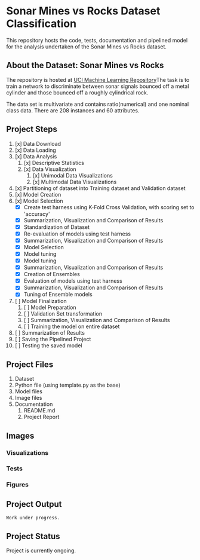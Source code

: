 # Sonar Mines vs Rocks Dataset Classification

This repository hosts the code, tests, documentation and pipelined model for the analysis undertaken of the Sonar Mines vs Rocks dataset.

## About the Dataset: Sonar Mines vs Rocks

The repository is hosted at [UCI Machine Learning Repository](https://archive.ics.uci.edu/ml/datasets/Connectionist+Bench+(Sonar,+Mines+vs.+Rocks))The task is to train a network to discriminate between sonar signals bounced off a metal cylinder and those bounced off a roughly cylindrical rock.

The data set is multivariate and contains ratio(numerical) and one nominal class data.
There are 208 instances and 60 attributes.

## Project Steps

1. [x] Data Download
2. [x] Data Loading
3. [x] Data Analysis
   1. [x] Descriptive Statistics
   2. [x] Data Visualization
      1. [x] Unimodal Data Visualizations
      2. [x] Multimodal Data Visualizations
4. [x] Partitioning of dataset into Training dataset and Validation dataset
5. [x] Model Creation
6. [x] Model Selection
   - [x] Create test harness using K-Fold Cross Validation, with scoring set to 'accuracy'
   - [x] Summarization, Visualization and Comparison of Results
   - [x] Standardization of Dataset
   - [x] Re-evaluation of models using test harness
   - [x] Summarization, Visualization and Comparison of Results
   - [x] Model Selection
   - [x] Model tuning
   - [x] Model tuning
   - [x] Summarization, Visualization and Comparison of Results
   - [x] Creation of Ensembles
   - [x] Evaluation of models using test harness
   - [x] Summarization, Visualization and Comparison of Results
   - [x] Tuning of Ensemble models
7. [ ] Model Finalization
   1. [ ] Model Preparation
   2. [ ] Validation Set transformation
   3. [ ] Summarization, Visualization and Comparison of Results
   4. [ ] Training the model on entire dataset
8. [ ] Summarization of Results
9. [ ] Saving the Pipelined Project
10. [ ] Testing the saved model

## Project Files

1. Dataset
2. Python file (using template.py as the base)
3. Model files
4. Image files
5. Documentation
   1. README.md
   2. Project Report

## Images

### Visualizations

### Tests

### Figures

## Project Output

    Work under progress.

## Project Status

Project is currently ongoing.
